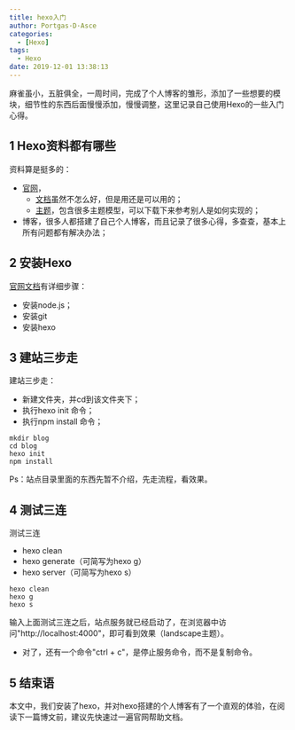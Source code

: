 ```yaml
---
title: hexo入门
author: Portgas·D·Asce
categories:
  - [Hexo]
tags:
  - Hexo
date: 2019-12-01 13:38:13
---
```


麻雀虽小，五脏俱全，一周时间，完成了个人博客的雏形，添加了一些想要的模块，细节性的东西后面慢慢添加，慢慢调整，这里记录自己使用Hexo的一些入门心得。

<!-- more -->

## 1 Hexo资料都有哪些
资料算是挺多的：
- [官网](https://hexo.io/)，
    - [文档](https://hexo.io/zh-cn/docs/index.html)虽然不怎么好，但是用还是可以用的；
    - [主题](https://hexo.io/themes/)，包含很多主题模型，可以下载下来参考别人是如何实现的；
- 博客，很多人都搭建了自己个人博客，而且记录了很多心得，多查查，基本上所有问题都有解决办法；

## 2 安装Hexo
[官网文档](https://hexo.io/zh-cn/docs/index.html)有详细步骤：
- 安装node.js；
- 安装git
- 安装hexo

## 3 建站三步走
建站三步走：
- 新建文件夹，并cd到该文件夹下；
- 执行hexo init 命令；
- 执行npm install 命令；
```
mkdir blog
cd blog
hexo init
npm install
```
Ps：站点目录里面的东西先暂不介绍，先走流程，看效果。

## 4 测试三连
测试三连
- hexo clean
- hexo generate（可简写为hexo g）
- hexo server（可简写为hexo s）

```
hexo clean
hexo g
hexo s
```
输入上面测试三连之后，站点服务就已经启动了，在浏览器中访问"http://localhost:4000"，即可看到效果（landscape主题）。
- 对了，还有一个命令"ctrl + c"，是停止服务命令，而不是复制命令。

## 5 结束语
本文中，我们安装了hexo，并对hexo搭建的个人博客有了一个直观的体验，在阅读下一篇博文前，建议先快速过一遍官网帮助文档。
